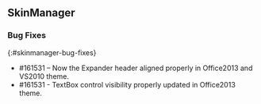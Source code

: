 ## SkinManager

### Bug Fixes
{:#skinmanager-bug-fixes} 

* \#161531 – Now the Expander header aligned properly in Office2013 and VS2010 theme.
* \#161531 - TextBox control visibility properly updated in Office2013 theme.
